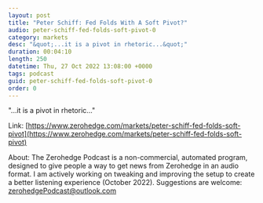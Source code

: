 ```yaml
---
layout: post
title: "Peter Schiff: Fed Folds With A Soft Pivot?"
audio: peter-schiff-fed-folds-soft-pivot-0
category: markets
desc: "&quot;...it is a pivot in rhetoric...&quot;"
duration: 00:04:10
length: 250
datetime: Thu, 27 Oct 2022 13:08:00 +0000
tags: podcast
guid: peter-schiff-fed-folds-soft-pivot-0
order: 0
---
```

&quot;...it is a pivot in rhetoric...&quot;

Link: [https://www.zerohedge.com/markets/peter-schiff-fed-folds-soft-pivot](https://www.zerohedge.com/markets/peter-schiff-fed-folds-soft-pivot)

About: The Zerohedge Podcast is a non-commercial, automated program, designed to give people a way to get news from Zerohedge in an audio format.  I am actively working on tweaking and improving the setup to create a better listening experience (October 2022).  Suggestions are welcome: [zerohedgePodcast@outlook.com](mailto:zerohedgePodcast@outlook.com)